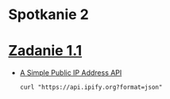 # Spotkanie 2


# [Zadanie 1.1](./1-hub-and-spoke)
* [A Simple Public IP Address API](https://www.ipify.org/)
  ```
  curl "https://api.ipify.org?format=json"
  ```



